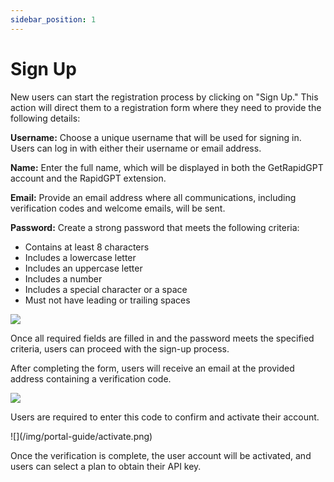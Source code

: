 ```yaml
---
sidebar_position: 1
---
```


# Sign Up


New users can start the registration process by clicking on "Sign Up." This action will direct them to a registration form where they need to provide the following details:

**Username:** Choose a unique username that will be used for signing in. Users can log in with either their username or email address.

**Name:** Enter the full name, which will be displayed in both the GetRapidGPT account and the RapidGPT extension.

**Email:** Provide an email address where all communications, including verification codes and welcome emails, will be sent.

**Password:** Create a strong password that meets the following criteria:

- Contains at least 8 characters
- Includes a lowercase letter
- Includes an uppercase letter
- Includes a number
- Includes a special character or a space
- Must not have leading or trailing spaces


![](/img/portal-guide/signup.png)

Once all required fields are filled in and the password meets the specified criteria, users can proceed with the sign-up process.

After completing the form, users will receive an email at the provided address containing a verification code.

![](/img/portal-guide/verification.png)

Users are required to enter this code to confirm and activate their account.

<div className="t-center">
![](/img/portal-guide/activate.png)
</div>

Once the verification is complete, the user account will be activated, and users can select a plan to obtain their API key.
